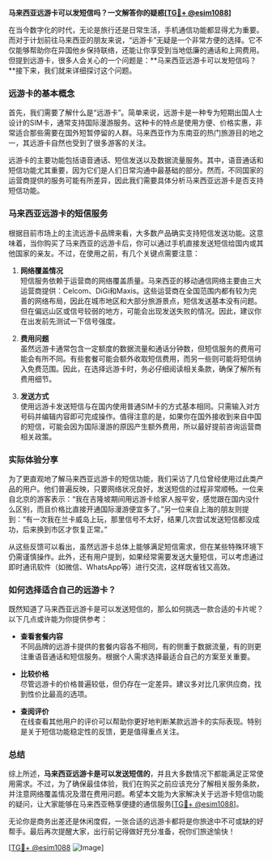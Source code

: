 **马来西亚远游卡可以发短信吗？一文解答你的疑惑[[TG💪+ @esim1088](https://t.me/s/esim1088)]**

在当今数字化的时代，无论是旅行还是日常生活，手机通信功能都显得尤为重要。而对于计划前往马来西亚的朋友来说，“远游卡”无疑是一个非常方便的选择。它不仅能够帮助你在异国他乡保持联络，还能让你享受到当地低廉的通话和上网费用。但提到远游卡，很多人会关心的一个问题是：**马来西亚远游卡可以发短信吗？**接下来，我们就来详细探讨这个问题。

### 远游卡的基本概念

首先，我们需要了解什么是“远游卡”。简单来说，远游卡是一种专为短期出国人士设计的SIM卡，通常支持国际漫游服务。这种卡的特点是使用方便、价格实惠，非常适合那些需要在国外短暂停留的人群。马来西亚作为东南亚的热门旅游目的地之一，其远游卡自然也受到了很多游客的关注。

远游卡的主要功能包括语音通话、短信发送以及数据流量服务。其中，语音通话和短信功能尤其重要，因为它们是人们日常沟通中最基础的部分。然而，不同国家的运营商提供的服务可能有所差异，因此我们需要具体分析马来西亚远游卡是否支持短信功能。

### 马来西亚远游卡的短信服务

根据目前市场上的主流远游卡品牌来看，大多数产品确实支持短信发送功能。这意味着，当你购买了马来西亚的远游卡后，你可以通过手机直接发送短信给国内或其他国家的亲友。不过，在使用之前，有几个关键点需要注意：

1. **网络覆盖情况**  
   短信服务依赖于运营商的网络覆盖质量。马来西亚的移动通信网络主要由三大运营商提供：Celcom、DiGi和Maxis。这些运营商在全国范围内都有较为完善的网络布局，因此在城市地区和大部分旅游景点，短信发送基本没有问题。但在偏远山区或信号较弱的地方，可能会出现发送失败的情况。因此，建议你在出发前先测试一下信号强度。

2. **费用问题**  
   虽然远游卡通常包含一定额度的数据流量和通话分钟数，但短信服务的费用可能会有所不同。有些套餐可能会额外收取短信费用，而另一些则可能将短信纳入免费范围。因此，在选择远游卡时，务必仔细阅读相关条款，确保了解所有费用细节。

3. **发送方式**  
   使用远游卡发送短信与在国内使用普通SIM卡的方式基本相同。只需输入对方号码并编辑内容即可完成操作。值得注意的是，如果你在国外接收到来自中国的短信，可能会因为国际漫游的原因产生额外费用，所以最好提前咨询运营商相关政策。

### 实际体验分享

为了更直观地了解马来西亚远游卡的短信功能，我们采访了几位曾经使用过此类产品的用户。他们普遍反映，只要网络状况良好，发送短信的过程非常顺畅。一位来自北京的游客表示：“我在吉隆坡期间用远游卡给家人报平安，感觉跟在国内没什么区别，而且价格比直接开通国际漫游便宜多了。”另一位来自上海的朋友则提到：“有一次我在兰卡威岛上玩，那里信号不太好，结果几次尝试发送短信都没成功，后来换到市区才恢复正常。”

从这些反馈可以看出，虽然远游卡总体上能够满足短信需求，但在某些特殊环境下仍需谨慎操作。此外，还有用户提到，如果经常需要发送大量短信，可以考虑通过即时通讯软件（如微信、WhatsApp等）进行交流，这样既省钱又高效。

### 如何选择适合自己的远游卡？

既然知道了马来西亚远游卡是可以发送短信的，那么如何挑选一款合适的卡片呢？以下几点或许能为你提供参考：

- **查看套餐内容**  
  不同品牌的远游卡提供的套餐内容各不相同，有的侧重于数据流量，有的则更注重语音通话和短信服务。根据个人需求选择最适合自己的方案至关重要。

- **比较价格**  
  尽管远游卡的价格普遍较低，但仍存在一定差异。建议多对比几家供应商，找到性价比最高的选项。

- **查阅评价**  
  在线查看其他用户的评价可以帮助你更好地判断某款远游卡的实际表现。特别是关于短信功能稳定性的反馈，更是值得重点关注。

### 总结

综上所述，**马来西亚远游卡是可以发送短信的**，并且大多数情况下都能满足正常使用需求。不过，为了确保最佳体验，我们在购买之前应该充分了解相关服务条款，并注意网络覆盖情况及潜在费用问题。希望本文能为大家解决关于远游卡短信功能的疑问，让大家能够在马来西亚畅享便捷的通信服务[[TG💪+ @esim1088](https://t.me/s/esim1088)]。

无论你是商务出差还是休闲度假，一张合适的远游卡都将是你旅途中不可或缺的好帮手。最后再次提醒大家，出行前记得做好充分准备，祝你们旅途愉快！

[[TG💪+ @esim1088](https://t.me/s/esim1088) ![Image](https://i.postimg.cc/4NQfJmqS/Snipaste-2025-05-13-00-14-12.png)]